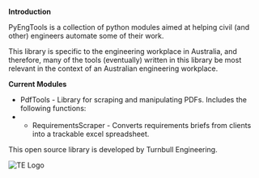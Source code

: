 **Introduction**

PyEngTools is a collection of python modules aimed at helping civil (and other) engineers automate some of their work. 

This library is specific to the engineering workplace in Australia, and therefore, many of the tools (eventually) written in this library be most relevant in the context of an Australian engineering workplace. 

**Current Modules**

+ PdfTools - Library for scraping and manipulating PDFs. Includes the following functions:
+ 
  + RequirementsScraper - Converts requirements briefs from clients into a trackable excel spreadsheet. 

This open source library is developed by Turnbull Engineering. 

![TE Logo](https://raw.githubusercontent.com/suryaya/PyEngTools/master/TElogo.png)
